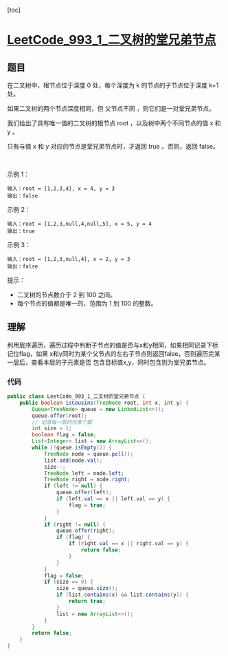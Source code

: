 [toc]
# [LeetCode_993_1_二叉树的堂兄弟节点](https://leetcode-cn.com/problems/cousins-in-binary-tree/)
## 题目
在二叉树中，根节点位于深度 0 处，每个深度为 k 的节点的子节点位于深度 k+1 处。

如果二叉树的两个节点深度相同，但 父节点不同 ，则它们是一对堂兄弟节点。

我们给出了具有唯一值的二叉树的根节点 root ，以及树中两个不同节点的值 x 和 y 。

只有与值 x 和 y 对应的节点是堂兄弟节点时，才返回 true 。否则，返回 false。

 

示例 1：
```
输入：root = [1,2,3,4], x = 4, y = 3
输出：false
```


示例 2：
```
输入：root = [1,2,3,null,4,null,5], x = 5, y = 4
输出：true
```


示例 3：
```
输入：root = [1,2,3,null,4], x = 2, y = 3
输出：false
```

提示：

* 二叉树的节点数介于 2 到 100 之间。
* 每个节点的值都是唯一的、范围为 1 到 100 的整数。

## 理解
利用层序遍历，遍历过程中判断子节点的值是否与x和y相同，如果相同记录下标记位flag，如果
x和y同时为某个父节点的左右子节点则返回false，否则遍历完某一层后，查看本层的子元素是否
包含目标值x,y，同时包含则为堂兄弟节点。

### 代码
```java
public class LeetCode_993_1_二叉树的堂兄弟节点 {
    public boolean isCousins(TreeNode root, int x, int y) {
        Queue<TreeNode> queue = new LinkedList<>();
        queue.offer(root);
        // 记录每一层的元素个数
        int size = 1;
        boolean flag = false;
        List<Integer> list = new ArrayList<>();
        while (!queue.isEmpty()) {
            TreeNode node = queue.poll();
            list.add(node.val);
            size--;
            TreeNode left = node.left;
            TreeNode right = node.right;
            if (left != null) {
                queue.offer(left);
                if (left.val == x || left.val == y) {
                    flag = true;
                }
            }
            if (right != null) {
                queue.offer(right);
                if (flag) {
                    if (right.val == x || right.val == y) {
                        return false;
                    }
                }
            }
            flag = false;
            if (size == 0) {
                size = queue.size();
                if (list.contains(x) && list.contains(y)) {
                    return true;
                }
                list = new ArrayList<>();
            }
        }
        return false;
    }
}
```